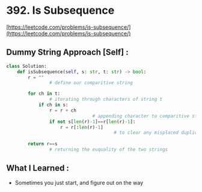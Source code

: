 # 392. Is Subsequence

[https://leetcode.com/problems/is-subsequence/](https://leetcode.com/problems/is-subsequence/)

## Dummy String Approach [Self] :

```python
class Solution:
    def isSubsequence(self, s: str, t: str) -> bool:
        r = ""
				# define our comparitive string

        for ch in t:
				# iterating through characters of string t
            if ch in s:
                r = r + ch
								# appending character to comparitive string if they are in the s string
                if not s[len(r)-1]==r[len(r)-1]:
                    r = r[:len(r)-1]
										# to clear any misplaced duplicates, we pop last element from the comparitive string
        
        return r==s
				# returning the euquality of the two strings
```

## What I Learned :

- Sometimes you just start, and figure out on the way